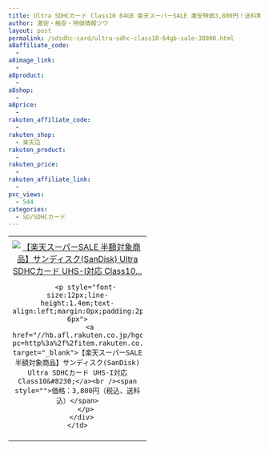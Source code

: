 ```yaml
---
title: Ultra SDHCカード Class10 64GB 楽天スーパーSALE 激安特価3,800円！送料無料！明日0時から！
author: 激安・格安・特価情報ツウ
layout: post
permalink: /sdsdhc-card/ultra-sdhc-class10-64gb-sale-38000.html
a8affiliate_code:
  -
a8image_link:
  -
a8product:
  -
a8shop:
  -
a8price:
  -
rakuten_affiliate_code:
  -
rakuten_shop:
  - 楽天店
rakuten_product:
  -
rakuten_price:
  -
rakuten_affiliate_link:
  -
pvc_views:
  - 544
categories:
  - SD/SDHCカード
---
```

<table border="0" cellpadding="0" cellspacing="0">
  <tr>
    <td valign="top">
      <div style="border:1px none;margin:0px;padding:6px 0px;width:260px;text-align:center;float:left">
        <a href="//hb.afl.rakuten.co.jp/hgc/0fe2dffd.5cb2ce88.0fe2dffe.fa06c1ed/?pc=http%3a%2f%2fitem.rakuten.co.jp%2fplex%2f10003851%2f%3fscid%3daf_link_tbl&m=http%3a%2f%2fm.rakuten.co.jp%2fplex%2fi%2f10003851%2f" target="_blank"><img src="//hbb.afl.rakuten.co.jp/hgb/?pc=http%3a%2f%2fthumbnail.image.rakuten.co.jp%2f%400_mall%2fplex%2fcabinet%2f01798184%2fimgrc0064263524.jpg%3f_ex%3d240x240&m=http%3a%2f%2fthumbnail.image.rakuten.co.jp%2f%400_mall%2fplex%2fcabinet%2f01798184%2fimgrc0064263524.jpg" alt="【楽天スーパーSALE 半額対象商品】サンディスク(SanDisk) Ultra SDHCカード UHS-I対応 Class10..." border="0" style="margin:0px;padding:0px" /></a>

        <p style="font-size:12px;line-height:1.4em;text-align:left;margin:0px;padding:2px 6px">
          <a href="//hb.afl.rakuten.co.jp/hgc/0fe2dffd.5cb2ce88.0fe2dffe.fa06c1ed/?pc=http%3a%2f%2fitem.rakuten.co.jp%2fplex%2f10003851%2f%3fscid%3daf_link_tbl&m=http%3a%2f%2fm.rakuten.co.jp%2fplex%2fi%2f10003851%2f" target="_blank">【楽天スーパーSALE 半額対象商品】サンディスク(SanDisk) Ultra SDHCカード UHS-I対応 Class10&#8230;</a><br /><span style="">価格：3,800円（税込、送料込）</span>
        </p>
      </div>
    </td>
  </tr>
</table>